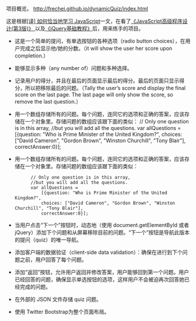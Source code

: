 项目概览。  http://frechei.github.io/dynamicQuiz/index.html 

这是根据[[译] 如何恰当地学习 JavaScript](https://github.com/colin4124/colin4124.github.io/blob/master/_source/content/2013-09-28-how-to-learn-javascript-properly.md)一文，在看了[《JavaScript高级程序设计(第3版)》 ](https://book.douban.com/subject/10546125/)以及[《jQuery基础教程》](https://book.douban.com/subject/25733582/)后，用来练手的项目。  


- 这是一个简单的提问，有单选按钮的各种选项（radio button choices），在用户完成之后显示他/她的分数。（it will show the user her score upon completion.）
- 能够显示多种（any number of）问题和多种选择。
- 记录用户的得分，并且在最后的页面显示最后的得分。最后的页面只显示得分，所以把移除最后的问题。（Tally the user’s score and display the final score on the last page. The last page will only show the score, so remove the last question.）
- 用一个数组存储所有的问题。每个问题，连同它的选项和正确的答案，应该存储在一个对象里。存储问题的数组应该跟下面的类似：
		// Only one question is in this array, 
		//but you will add all the questions.
		var allQuestions = 
			[{question: "Who is Prime Minister of the United Kingdom?",
			choices: ["David Cameron", "Gordon Brown", "Winston Churchill", "Tony Blair"],
			correctAnswer:0}];

- 用一个数组存储所有的问题。每个问题，连同它的选项和正确的答案，应该存储在一个对象里。存储问题的数组应该跟下面的类似：                 

			// Only one question is in this array, 
			//but you will add all the questions.
			var allQuestions = 
				[{question: "Who is Prime Minister of the United Kingdom?",
				choices: ["David Cameron", "Gordon Brown", "Winston Churchill", "Tony Blair"],
				correctAnswer:0}];
				
- 当用户点击“下一个”按钮时，动态地（使用 document.getElementById 或者 jQuery）添加下个问题和从屏幕移除目前的问题。“下一个”按钮是导航此版本的提问（quiz）的唯一导航。
- 添加客户端的数据验证（client-side data validation）：确保在进行到下个问题之前，用户回答了每个问题。
- 添加“返回”按钮，允许用户返回并修改答案，用户能够回到第一个问题。用户已经回答的问题，确保显示单选按钮的选项，这样用户不会被迫再次回答她已经完成的问题。
- 在外部的 JSON 文件存储 quiz 问题。
- 使用 Twitter Bootstrap为整个页面布局。
